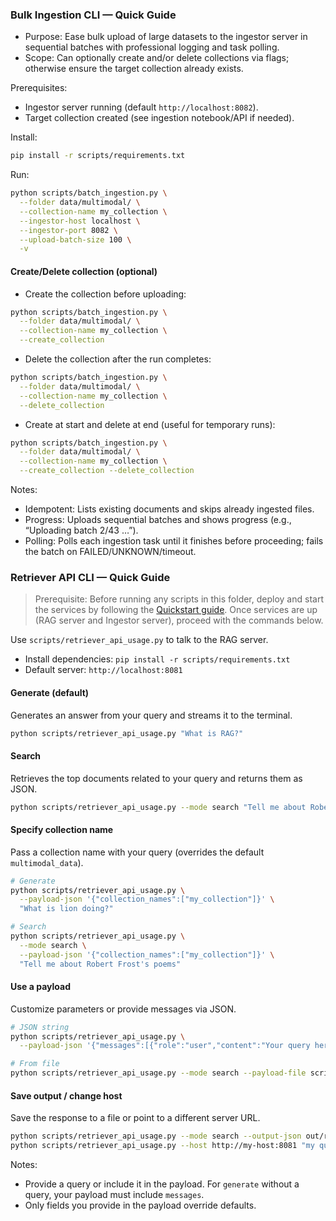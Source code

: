 ### Bulk Ingestion CLI — Quick Guide

- Purpose: Ease bulk upload of large datasets to the ingestor server in sequential batches with professional logging and task polling.
- Scope: Can optionally create and/or delete collections via flags; otherwise ensure the target collection already exists.

Prerequisites:
- Ingestor server running (default `http://localhost:8082`).
- Target collection created (see ingestion notebook/API if needed).

Install:
```bash
pip install -r scripts/requirements.txt
```

Run:
```bash
python scripts/batch_ingestion.py \
  --folder data/multimodal/ \
  --collection-name my_collection \
  --ingestor-host localhost \
  --ingestor-port 8082 \
  --upload-batch-size 100 \
  -v
```

#### Create/Delete collection (optional)

- Create the collection before uploading:
```bash
python scripts/batch_ingestion.py \
  --folder data/multimodal/ \
  --collection-name my_collection \
  --create_collection
```

- Delete the collection after the run completes:
```bash
python scripts/batch_ingestion.py \
  --folder data/multimodal/ \
  --collection-name my_collection \
  --delete_collection
```

- Create at start and delete at end (useful for temporary runs):
```bash
python scripts/batch_ingestion.py \
  --folder data/multimodal/ \
  --collection-name my_collection \
  --create_collection --delete_collection
```

Notes:
- Idempotent: Lists existing documents and skips already ingested files.
- Progress: Uploads sequential batches and shows progress (e.g., “Uploading batch 2/43 …”).
- Polling: Polls each ingestion task until it finishes before proceeding; fails the batch on FAILED/UNKNOWN/timeout.



### Retriever API CLI — Quick Guide

> Prerequisite: Before running any scripts in this folder, deploy and start the services by following the [Quickstart guide](../docs/quickstart.md). Once services are up (RAG server and Ingestor server), proceed with the commands below.

Use `scripts/retriever_api_usage.py` to talk to the RAG server.

- Install dependencies: `pip install -r scripts/requirements.txt`
- Default server: `http://localhost:8081`

#### Generate (default)
Generates an answer from your query and streams it to the terminal.
```bash
python scripts/retriever_api_usage.py "What is RAG?"
```

#### Search
Retrieves the top documents related to your query and returns them as JSON.
```bash
python scripts/retriever_api_usage.py --mode search "Tell me about Robert Frost's poems"
```

#### Specify collection name
Pass a collection name with your query (overrides the default `multimodal_data`).
```bash
# Generate
python scripts/retriever_api_usage.py \
  --payload-json '{"collection_names":["my_collection"]}' \
  "What is lion doing?"

# Search
python scripts/retriever_api_usage.py \
  --mode search \
  --payload-json '{"collection_names":["my_collection"]}' \
  "Tell me about Robert Frost's poems"
```

#### Use a payload
Customize parameters or provide messages via JSON.
```bash
# JSON string
python scripts/retriever_api_usage.py \
  --payload-json '{"messages":[{"role":"user","content":"Your query here"}]}'

# From file
python scripts/retriever_api_usage.py --mode search --payload-file scripts/payloads/search.json
```

#### Save output / change host
Save the response to a file or point to a different server URL.
```bash
python scripts/retriever_api_usage.py --mode search --output-json out/result.json "my query"
python scripts/retriever_api_usage.py --host http://my-host:8081 "my query"
```

Notes:
- Provide a query or include it in the payload. For `generate` without a query, your payload must include `messages`.
- Only fields you provide in the payload override defaults.
